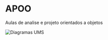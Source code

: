 # APOO
Aulas de analise e projeto orientados a objetos

![Diagramas UMS](https://img.shields.io/badge/UML-FABD14?logo=uml&logoColor=000000&style=for-the-badge)
